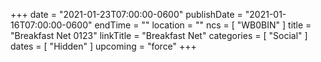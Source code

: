 +++
date = "2021-01-23T07:00:00-0600"
publishDate = "2021-01-16T07:00:00-0600"
endTime = ""
location = ""
ncs = [ "WB0BIN" ]
title = "Breakfast Net 0123"
linkTitle = "Breakfast Net"
categories = [ "Social" ]
dates = [ "Hidden" ]
upcoming = "force"
+++
